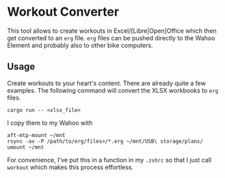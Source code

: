 # Workout Converter

This tool allows to create workouts in Excel/[Libre|Open]Office which then get 
converted to an `erg` file. `erg` files can be pushed directly to the Wahoo 
Element and probably also to other bike computers.

## Usage

Create workouts to your heart's content. There are already quite a few examples.
The following command will convert the XLSX workbooks to `erg` files.

```
cargo run -- <xlsx_file>
```

I copy them to my Wahoo with 
```
aft-mtp-mount ~/mnt
rsync -av -P /path/to/erg/files>/*.erg ~/mnt/USB\ storage/plans/
umount ~/mnt
```

For convenience, I've put this in a function in my ``.zshrc`` so that I just 
call ``workout`` which makes this process effortless.
